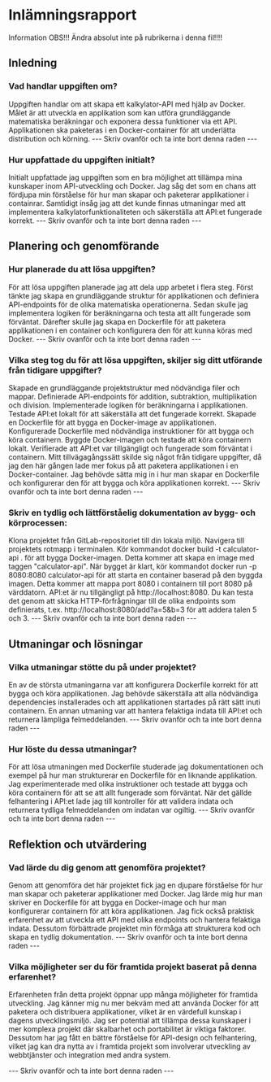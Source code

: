 # Inlämningsrapport

Information
OBS!!! Ändra absolut inte på rubrikerna i denna fil!!!!

## Inledning

### Vad handlar uppgiften om?
Uppgiften handlar om att skapa ett kalkylator-API med hjälp av Docker. Målet är att utveckla en applikation som kan utföra grundläggande matematiska beräkningar och exponera dessa funktioner via ett API. Applikationen ska paketeras i en Docker-container för att underlätta distribution och körning.
--- Skriv ovanför och ta inte bort denna raden ---

### Hur uppfattade du uppgiften initialt?
Initialt uppfattade jag uppgiften som en bra möjlighet att tillämpa mina kunskaper inom API-utveckling och Docker. Jag såg det som en chans att fördjupa min förståelse för hur man skapar och paketerar applikationer i containrar. Samtidigt insåg jag att det kunde finnas utmaningar med att implementera kalkylatorfunktionaliteten och säkerställa att API:et fungerade korrekt.
--- Skriv ovanför och ta inte bort denna raden ---

## Planering och genomförande

### Hur planerade du att lösa uppgiften?
För att lösa uppgiften planerade jag att dela upp arbetet i flera steg. Först tänkte jag skapa en grundläggande struktur för applikationen och definiera API-endpoints för de olika matematiska operationerna. Sedan skulle jag implementera logiken för beräkningarna och testa att allt fungerade som förväntat. Därefter skulle jag skapa en Dockerfile för att paketera applikationen i en container och konfigurera den för att kunna köras med Docker.
--- Skriv ovanför och ta inte bort denna raden ---

### Vilka steg tog du för att lösa uppgiften, skiljer sig ditt utförande från tidigare uppgifter?
Skapade en grundläggande projektstruktur med nödvändiga filer och mappar.
Definierade API-endpoints för addition, subtraktion, multiplikation och division.
Implementerade logiken för beräkningarna i applikationen.
Testade API:et lokalt för att säkerställa att det fungerade korrekt.
Skapade en Dockerfile för att bygga en Docker-image av applikationen.
Konfigurerade Dockerfile med nödvändiga instruktioner för att bygga och köra containern.
Byggde Docker-imagen och testade att köra containern lokalt.
Verifierade att API:et var tillgängligt och fungerade som förväntat i containern.
Mitt tillvägagångssätt skilde sig något från tidigare uppgifter, då jag den här gången lade mer fokus på att paketera applikationen i en Docker-container. Jag behövde sätta mig in i hur man skapar en Dockerfile och konfigurerar den för att bygga och köra applikationen korrekt.
--- Skriv ovanför och ta inte bort denna raden ---

### Skriv en tydlig och lättförståelig dokumentation av bygg- och körprocessen:
Klona projektet från GitLab-repositoriet till din lokala miljö.
Navigera till projektets rotmapp i terminalen.
Kör kommandot docker build -t calculator-api . för att bygga Docker-imagen. Detta kommer att skapa en image med taggen "calculator-api".
När bygget är klart, kör kommandot docker run -p 8080:8080 calculator-api för att starta en container baserad på den byggda imagen. Detta kommer att mappa port 8080 i containern till port 8080 på värddatorn.
API:et är nu tillgängligt på http://localhost:8080. Du kan testa det genom att skicka HTTP-förfrågningar till de olika endpoints som definierats, t.ex. http://localhost:8080/add?a=5&b=3 för att addera talen 5 och 3.
--- Skriv ovanför och ta inte bort denna raden ---

## Utmaningar och lösningar

### Vilka utmaningar stötte du på under projektet?
En av de största utmaningarna var att konfigurera Dockerfile korrekt för att bygga och köra applikationen. Jag behövde säkerställa att alla nödvändiga dependencies installerades och att applikationen startades på rätt sätt inuti containern. En annan utmaning var att hantera felaktiga indata till API:et och returnera lämpliga felmeddelanden.
--- Skriv ovanför och ta inte bort denna raden ---

### Hur löste du dessa utmaningar?
För att lösa utmaningen med Dockerfile studerade jag dokumentationen och exempel på hur man strukturerar en Dockerfile för en liknande applikation. Jag experimenterade med olika instruktioner och testade att bygga och köra containern för att se att allt fungerade som förväntat. När det gällde felhantering i API:et lade jag till kontroller för att validera indata och returnera tydliga felmeddelanden om indatan var ogiltig.
--- Skriv ovanför och ta inte bort denna raden ---

## Reflektion och utvärdering

### Vad lärde du dig genom att genomföra projektet?
Genom att genomföra det här projektet fick jag en djupare förståelse för hur man skapar och paketerar applikationer med Docker. Jag lärde mig hur man skriver en Dockerfile för att bygga en Docker-image och hur man konfigurerar containern för att köra applikationen. Jag fick också praktisk erfarenhet av att utveckla ett API med olika endpoints och hantera felaktiga indata. Dessutom förbättrade projektet min förmåga att strukturera kod och skapa en tydlig dokumentation.
--- Skriv ovanför och ta inte bort denna raden ---

### Vilka möjligheter ser du för framtida projekt baserat på denna erfarenhet?
Erfarenheten från detta projekt öppnar upp många möjligheter för framtida utveckling. Jag känner mig nu mer bekväm med att använda Docker för att paketera och distribuera applikationer, vilket är en värdefull kunskap i dagens utvecklingsmiljö. Jag ser potential att tillämpa dessa kunskaper i mer komplexa projekt där skalbarhet och portabilitet är viktiga faktorer. Dessutom har jag fått en bättre förståelse för API-design och felhantering, vilket jag kan dra nytta av i framtida projekt som involverar utveckling av webbtjänster och integration med andra system.






--- Skriv ovanför och ta inte bort denna raden ---
